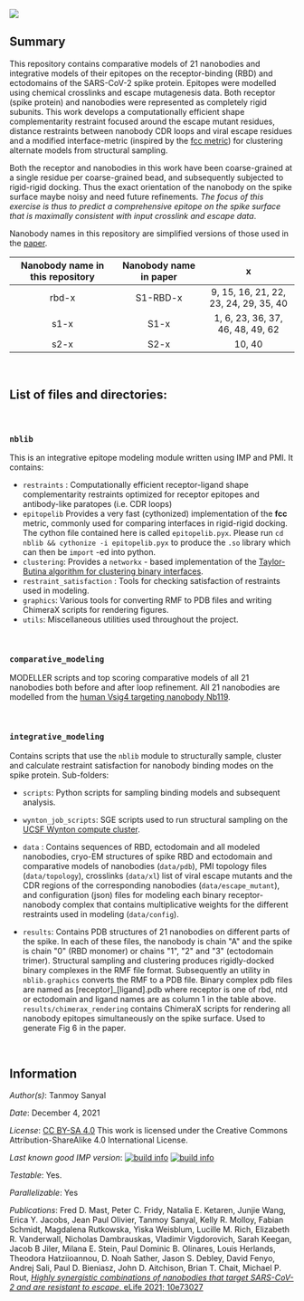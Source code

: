 ![](epitopes.gif) 

## Summary

This repository contains comparative models of 21 nanobodies and integrative models of their epitopes on the receptor-binding (RBD) and ectodomains of the SARS-CoV-2 spike protein. Epitopes were modelled using chemical crosslinks and escape mutagenesis data. Both receptor (spike protein) and nanobodies were represented as completely rigid subunits. This work develops a computationally efficient shape complementarity restraint focused around the escape mutant residues, distance restraints between nanobody CDR loops and viral escape residues and a modified interface-metric (inspired by the [fcc metric](https://onlinelibrary.wiley.com/doi/10.1002/prot.24078)) for clustering alternate models from structural sampling.

Both the receptor and nanobodies in this work have been coarse-grained at a single residue per coarse-grained bead, and subsequently subjected to rigid-rigid docking. Thus the exact orientation of the nanobody on the spike surface maybe noisy and need future refinements. *The focus of this exercise is thus to predict a comprehensive epitope on the spike surface that is maximally consistent with input crosslink and escape data*.

Nanobody names in this repository are simplified versions of those used in the [paper](https://elifesciences.org/articles/73027). 
    
| Nanobody name in this repository | Nanobody name in paper |                   x                   |
| :------------------------------: | :--------------------: | :-----------------------------------: |
|              rbd-x               |         S1-RBD-x          | 9, 15, 16, 21, 22, 23, 24, 29, 35, 40 |
|               s1-x               |          S1-x          |   1, 6, 23, 36, 37, 46, 48, 49, 62    |
|               s2-x               |          S2-x          |                10, 40                 |

<br> 

## List of files and directories:
<br>

### ```nblib```

This is an integrative epitope modeling module written using IMP and PMI. It contains:

- ```restraints``` : Computationally efficient receptor-ligand shape complementarity restraints optimized for receptor epitopes and antibody-like paratopes (i.e. CDR loops)
- ```epitopelib``` Provides a very fast (cythonized) implementation of the **fcc** metric, commonly used for comparing interfaces in rigid-rigid docking. The cython file contained here is called ```epitopelib.pyx```. Please run ```cd nblib && cythonize -i epitopelib.pyx``` to produce the ```.so``` library which can then be ```import``` -ed into python. 
- ```clustering```: Provides a ```networkx``` - based implementation of the [Taylor-Butina algorithm for clustering binary interfaces](https://onlinelibrary.wiley.com/doi/10.1002/prot.24078).
- ```restraint_satisfaction``` : Tools for checking satisfaction of restraints used in modeling.
- ```graphics```: Various tools for converting RMF to PDB files and writing ChimeraX scripts for rendering figures.
- ```utils```: Miscellaneous utilities used throughout the project.

<br>

### ```comparative_modeling```
MODELLER scripts and top scoring comparative models of all 21 nanobodies both before and after loop refinement. All 21 nanobodies are modelled from the [human Vsig4 targeting nanobody Nb119](https://www.rcsb.org/structure/5IML).

<br>

### ```integrative_modeling```

  Contains scripts that use the ```nblib``` module to structurally sample, cluster and calculate restraint satisfaction for nanobody binding modes on the spike protein. Sub-folders:

  - ```scripts```: Python scripts for sampling binding models and subsequent analysis.

  - ```wynton_job_scripts```: SGE scripts used to run structural sampling on the [UCSF Wynton compute cluster](https://wynton.ucsf.edu/hpc/). 

  - ```data``` : Contains sequences of RBD, ectodomain and all modeled nanobodies, cryo-EM structures of spike RBD and ectodomain and comparative models of nanobodies (```data/pdb```), PMI topology files (```data/topology```), crosslinks (```data/xl```) list of viral escape mutants and the CDR regions of the corresponding nanobodies (```data/escape_mutant```), and configuration (json) files for modeling each binary receptor-nanobody complex that contains multiplicative weights for the different restraints used in modeling (```data/config```). 

  - ```results```: Contains PDB structures of 21 nanobodies on different parts of the spike. In each of these files, the nanobody is chain "A" and the spike is chain "0" (RBD monomer) or chains "1", "2" and "3" (ectodomain trimer). Structural sampling and clustering produces rigidly-docked binary complexes in the RMF file format. Subsequently  an utility in ```nblib.graphics``` converts the RMF to a PDB file. Binary complex pdb files are named as [receptor]_[ligand].pdb where receptor is one of rbd, ntd or ectodomain and ligand names are as column 1 in the table above. ```results/chimerax_rendering``` contains ChimeraX scripts for rendering all nanobody epitopes simultaneously on the spike surface. Used to generate Fig 6 in the paper.

<br>

## Information

_Author(s)_: Tanmoy Sanyal

_Date_: December 4, 2021

_License_: [CC BY-SA 4.0](https://creativecommons.org/licenses/by-sa/4.0/) This work is licensed under the Creative Commons Attribution-ShareAlike 4.0 International License.

_Last known good IMP version_: [![build info](https://integrativemodeling.org/systems/38/badge.svg?branch=main)](https://integrativemodeling.org/systems/) [![build info](https://integrativemodeling.org/systems/38/badge.svg?branch=develop)](https://integrativemodeling.org/systems/)

_Testable_: Yes.

_Parallelizable_: Yes

_Publications_:  Fred D. Mast, Peter C. Fridy, Natalia E. Ketaren, Junjie Wang, Erica Y. Jacobs, Jean Paul Olivier, Tanmoy Sanyal, Kelly R. Molloy, Fabian Schmidt, Magdalena Rutkowska, Yiska Weisblum, Lucille M. Rich, Elizabeth R. Vanderwall, Nicholas Dambrauskas, Vladimir Vigdorovich, Sarah Keegan, Jacob B Jiler, Milana E. Stein, Paul Dominic B. Olinares, Louis Herlands, Theodora Hatziioannou, D. Noah Sather, Jason S. Debley, David Fenyo, Andrej Sali, Paul D. Bieniasz, John D. Aitchison, Brian T. Chait, Michael P. Rout, [*Highly synergistic combinations of nanobodies that target SARS-CoV-2 and are resistant to escape*, eLife 2021; 10e73027](https://elifesciences.org/articles/73027)
